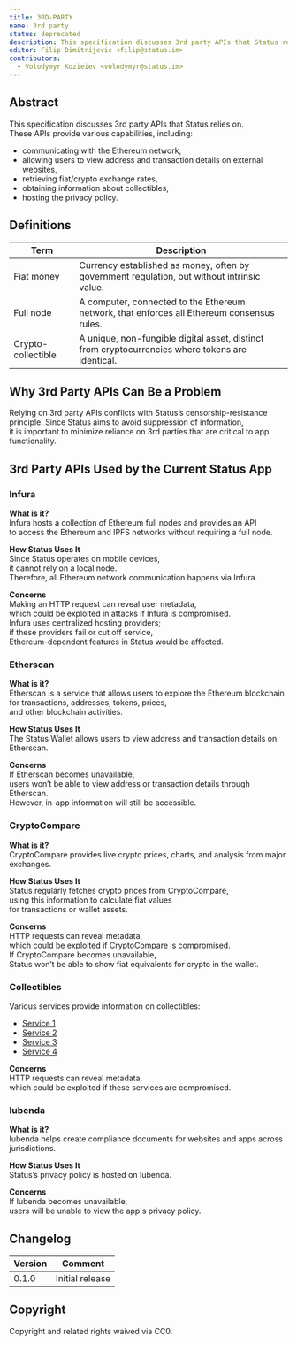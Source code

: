 ```yaml
---
title: 3RD-PARTY
name: 3rd party
status: deprecated
description: This specification discusses 3rd party APIs that Status relies on.
editor: Filip Dimitrijevic <filip@status.im>
contributors:
  - Volodymyr Kozieiev <volodymyr@status.im>
---
```


## Abstract

This specification discusses 3rd party APIs that Status relies on.  
These APIs provide various capabilities, including:

- communicating with the Ethereum network,  
- allowing users to view address and transaction details on external websites,  
- retrieving fiat/crypto exchange rates,  
- obtaining information about collectibles,  
- hosting the privacy policy.

## Definitions

| Term              | Description                                                                                           |
|-------------------|-------------------------------------------------------------------------------------------------------|
| Fiat money        | Currency established as money, often by government regulation, but without intrinsic value.           |
| Full node         | A computer, connected to the Ethereum network, that enforces all Ethereum consensus rules.            |
| Crypto-collectible| A unique, non-fungible digital asset, distinct from cryptocurrencies where tokens are identical.      |

## Why 3rd Party APIs Can Be a Problem

Relying on 3rd party APIs conflicts with Status’s censorship-resistance principle.
Since Status aims to avoid suppression of information,  
it is important to minimize reliance on 3rd parties that are critical to app functionality.

## 3rd Party APIs Used by the Current Status App

### Infura

**What is it?**  
Infura hosts a collection of Ethereum full nodes and provides an API  
to access the Ethereum and IPFS networks without requiring a full node.

**How Status Uses It**  
Since Status operates on mobile devices,  
it cannot rely on a local node.  
Therefore, all Ethereum network communication happens via Infura.

**Concerns**  
Making an HTTP request can reveal user metadata,  
which could be exploited in attacks if Infura is compromised.  
Infura uses centralized hosting providers;  
if these providers fail or cut off service,  
Ethereum-dependent features in Status would be affected.

### Etherscan

**What is it?**  
Etherscan is a service that allows users to explore the Ethereum blockchain  
for transactions, addresses, tokens, prices,  
and other blockchain activities.

**How Status Uses It**  
The Status Wallet allows users to view address and transaction details on Etherscan.

**Concerns**  
If Etherscan becomes unavailable,  
users won’t be able to view address or transaction details through Etherscan.  
However, in-app information will still be accessible.

### CryptoCompare

**What is it?**  
CryptoCompare provides live crypto prices, charts, and analysis from major exchanges.

**How Status Uses It**  
Status regularly fetches crypto prices from CryptoCompare,  
using this information to calculate fiat values  
for transactions or wallet assets.

**Concerns**  
HTTP requests can reveal metadata,  
which could be exploited if CryptoCompare is compromised.  
If CryptoCompare becomes unavailable,  
Status won’t be able to show fiat equivalents for crypto in the wallet.

### Collectibles

Various services provide information on collectibles:

- [Service 1](https://api.pixura.io/graphql)  
- [Service 2](https://www.etheremon.com/api)  
- [Service 3](https://us-central1-cryptostrikers-prod.cloudfunctions.net/cards/)
- [Service 4](https://api.cryptokitties.co/)  

**Concerns**  
HTTP requests can reveal metadata,  
which could be exploited if these services are compromised.

### Iubenda

**What is it?**  
Iubenda helps create compliance documents for websites and apps across jurisdictions.

**How Status Uses It**  
Status’s privacy policy is hosted on Iubenda.

**Concerns**  
If Iubenda becomes unavailable,  
users will be unable to view the app's privacy policy.

## Changelog

| Version | Comment        |
|---------|-----------------|
| 0.1.0   | Initial release |

## Copyright

Copyright and related rights waived via CC0.

